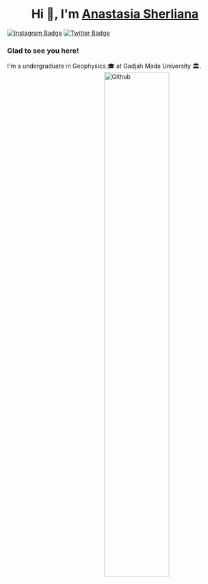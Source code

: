 <h1 align="center">Hi 👋, I'm <a href="https://sherliana23.github.io/Me.io/" target="blank">
Anastasia Sherliana</a></h1>

[![Instagram Badge](https://img.shields.io/badge/-Instagram-e4405f?style=flat-square&logo=Instagram&logoColor=white)](https://instagram.com/_asherliaa/) 
[![Twitter Badge](https://img.shields.io/badge/-Twitter-00acee?style=flat-square&logo=Twitter&logoColor=white)](https://twitter.com/inisherli) 

### Glad to see you here!
I'm a undergraduate in Geophysics 🎓 at Gadjah Mada University 🏛.
<img width="55%" align="right" alt="Github" src="https://raw.githubusercontent.com/onimur/.github/master/.resources/git-header.svg" />
